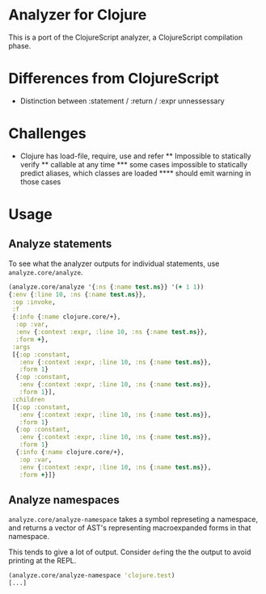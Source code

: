 # Analyzer for Clojure

This is a port of the ClojureScript analyzer, a ClojureScript compilation phase.

# Differences from ClojureScript

- Distinction between :statement / :return / :expr unnessessary 

# Challenges

* Clojure has load-file, require, use and refer
** Impossible to statically verify 
** callable at any time
*** some cases impossible to statically predict aliases, which classes are loaded
**** should emit warning in those cases

# Usage

## Analyze statements

To see what the analyzer outputs for individual statements, use `analyze.core/analyze`.

```clojure
(analyze.core/analyze '{:ns {:name test.ns}} '(+ 1 1))
{:env {:line 10, :ns {:name test.ns}},
 :op :invoke,
 :f
 {:info {:name clojure.core/+},
  :op :var,
  :env {:context :expr, :line 10, :ns {:name test.ns}},
  :form +},
 :args
 [{:op :constant,
   :env {:context :expr, :line 10, :ns {:name test.ns}},
   :form 1}
  {:op :constant,
   :env {:context :expr, :line 10, :ns {:name test.ns}},
   :form 1}],
 :children
 [{:op :constant,
   :env {:context :expr, :line 10, :ns {:name test.ns}},
   :form 1}
  {:op :constant,
   :env {:context :expr, :line 10, :ns {:name test.ns}},
   :form 1}
  {:info {:name clojure.core/+},
   :op :var,
   :env {:context :expr, :line 10, :ns {:name test.ns}},
   :form +}]}
```

## Analyze namespaces

`analyze.core/analyze-namespace` takes a symbol represeting a namespace, and returns a vector of AST's representing macroexpanded
forms in that namespace.

This tends to give a lot of output. Consider `def`ing the the output to avoid printing at the REPL.

```clojure
(analyze.core/analyze-namespace 'clojure.test)
[...]
```
